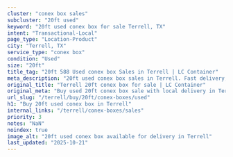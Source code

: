 ```yaml
---
cluster: "conex box sales"
subcluster: "20ft used"
keyword: "20ft used conex box for sale Terrell, TX"
intent: "Transactional-Local"
page_type: "Location-Product"
city: "Terrell, TX"
service_type: "conex box"
condition: "Used"
size: "20ft"
title_tag: "20ft 588 Used conex box Sales in Terrell | LC Container"
meta_description: "20ft used conex box sales in Terrell. Fast delivery, competitive pricing. Serving conex boxes area. Quote ID: 61E. Call (214) 524-4168 for your free quote today."
original_title: "Terrell 20ft conex box for sale | LC Container"
original_meta: "Buy used 20ft conex box sale with local delivery in Terrell, TX. LC Container — local Since 2003. Request a fast quote today."
url_slug: "/terrell/buy/20ft/conex-boxes/used"
h1: "Buy 20ft used conex box in Terrell"
internal_links: "/terrell/conex-boxes/sales"
priority: 3
notes: "NaN"
noindex: true
image_alt: "20ft used conex box available for delivery in Terrell"
last_updated: "2025-10-21"
---
```


<!-- TODO: Add unique city/inventory copy, images, and internal links here. -->
